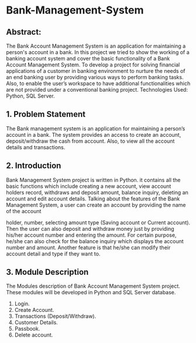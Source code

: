 # Bank-Management-System


## Abstract:

The Bank Account Management System is an application for maintaining a person's account in a bank. In this project we tried to show the working of a banking account system and cover the basic functionality of a Bank Account Management System. To develop a project for solving financial applications of a customer in banking environment to nurture the needs of an end banking user by providing various ways to perform banking tasks. Also, to enable the user’s workspace to have additional functionalities which are not provided under a conventional banking project.
Technologies Used: Python, SQL Server.

## 1.	Problem Statement

The Bank management system is an application for maintaining a person’s account in a bank. The system provides an access to create an account, deposit/withdraw the cash from account. Also, to view all the account details and transactions.

## 2.	Introduction

Bank Management System project is written in Python. it contains all the basic functions which include creating a new account, view account holders record, withdraws and deposit amount, balance inquiry, deleting an account and edit account details. 
Talking about the features of the Bank Management System, a user can create an account by providing the name of the account 

holder, number, selecting amount type (Saving account or Current account). Then the user can also deposit and withdraw money just by providing his/her account number and entering the amount. For certain purpose, he/she can also check for the balance inquiry which displays the account number and amount. Another feature is that he/she can modify their account detail and type if they want to.

## 3.	Module Description

The Modules description of Bank Account Management System project. These modules will be developed in Python and SQL Server database.
1.	Login.
2.	Create Account.
3.	Transactions (Deposit/Withdraw).
4.	Customer Details.
5.	Passbook.
6.	Delete account.
